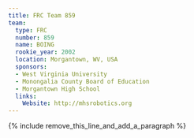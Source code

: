 ```yaml
---
title: FRC Team 859
team:
  type: FRC
  number: 859
  name: BOING
  rookie_year: 2002
  location: Morgantown, WV, USA
  sponsors:
  - West Virginia University
  - Monongalia County Board of Education
  - Morgantown High School
  links:
    Website: http://mhsrobotics.org
---
```


{% include remove_this_line_and_add_a_paragraph %}